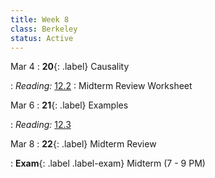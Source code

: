 ```yaml
---
title: Week 8
class: Berkeley
status: Active
---
```


Mar 4
: **20**{: .label} Causality
 <!-- : [Slides](#) &#8226; [Demos](#) &#8226; [Blank Demos](#) -->
: *Reading:* [12.2](https://inferentialthinking.com/chapters/12/2/Causality.html)
 : Midterm Review Worksheet

Mar 6
: **21**{: .label} Examples
 <!-- : [Slides](#) &#8226; [Demos](#) &#8226; [Blank Demos](#) -->
: *Reading:* [12.3](https://inferentialthinking.com/chapters/12/3/Deflategate.html)

Mar 8
: **22**{: .label} Midterm Review
 <!-- : [Slides](#) &#8226; [Demos](#) &#8226; [Blank Demos](#) -->
: **Exam**{: .label .label-exam} Midterm (7 - 9 PM)